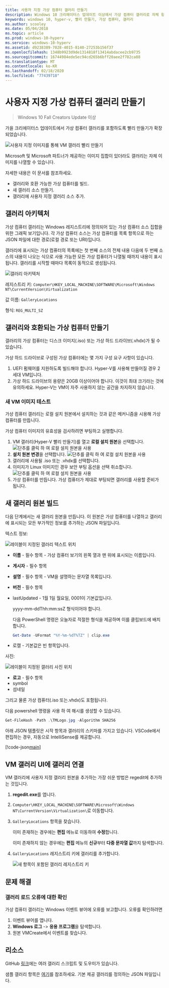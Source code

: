 ```yaml
---
title: 사용자 지정 가상 컴퓨터 갤러리 만들기
description: Windows 10 크리에이터스 업데이트 이상에서 가상 컴퓨터 갤러리로 자체 항목을 빌드하세요.
keywords: windows 10, hyper-v, 빨리 만들기, 가상 컴퓨터, 갤러리
ms.author: scooley
ms.date: 05/04/2018
ms.topic: article
ms.prod: windows-10-hyperv
ms.service: windows-10-hyperv
ms.assetid: d9238389-7028-4015-8140-27253b156f37
ms.openlocfilehash: 1348b9923d9de1314818f13414abdacee2cb9735
ms.sourcegitcommit: 16744984ede5ec94cd265b6bff20aee2f782ca88
ms.translationtype: MT
ms.contentlocale: ko-KR
ms.lasthandoff: 02/18/2020
ms.locfileid: "77439718"
---
```

# <a name="create-a-custom-virtual-machine-gallery"></a>사용자 지정 가상 컴퓨터 갤러리 만들기

> Windows 10 Fall Creators Update 이상

가을 크리에이터스 업데이트에서 가상 컴퓨터 갤러리를 포함하도록 빨리 만들기가 확장되었습니다.

![사용자 지정 이미지를 통해 VM 갤러리 빨리 만들기](media/vmgallery.png)

Microsoft 및 Microsoft 파트너가 제공하는 이미지 집합이 있더라도 갤러리는 자체 이미지를 나열할 수 있습니다.

자세한 내용은 이 문서를 참조하세요.

* 갤러리와 호환 가능한 가상 컴퓨터를 빌드.
* 새 갤러리 소스 만들기.
* 갤러리에 사용자 지정 갤러리 소스 추가.

## <a name="gallery-architecture"></a>갤러리 아키텍처

가상 컴퓨터 갤러리는 Windows 레지스트리에 정의되어 있는 가상 컴퓨터 소스 집합을 위한 그래픽 보기입니다.  각 가상 컴퓨터 소스는 가상 컴퓨터를 목록 항목으로 하는 JSON 파일에 대한 경로(로컬 경로 또는 URI)입니다.

갤러리에 표시되는 가상 컴퓨터의 목록에는 첫 번째 소스의 전체 내용 다음에 두 번째 소스의 내용이 나오는 식으로 사용 가능한 모든 가상 컴퓨터가 나열될 때까지 내용이 표시됩니다.  갤러리를 시작할 때마다 목록이 동적으로 생성됩니다.

![갤러리 아키텍처](media/vmgallery-architecture.png)

레지스트리 키: `Computer\HKEY_LOCAL_MACHINE\SOFTWARE\Microsoft\Windows NT\CurrentVersion\Virtualization`

값 이름: `GalleryLocations`

형식: `REG_MULTI_SZ`

## <a name="create-gallery-compatible-virtual-machines"></a>갤러리와 호환되는 가상 컴퓨터 만들기

갤러리의 가상 컴퓨터는 디스크 이미지(.iso) 또는 가상 하드 드라이브(.vhdx)가 될 수 있습니다.

가상 하드 드라이브로 구성된 가상 컴퓨터에는 몇 가지 구성 요구 사항이 있습니다.

1. UEFI 펌웨어를 지원하도록 빌드해야 합니다. Hyper-V를 사용해 만들어질 경우 2세대 VM입니다.
1. 가상 하드 드라이브의 용량은 20GB 이상이어야 합니다. 이것이 최대 크기라는 것에 유의하세요.  Hyper-V는 VM이 자주 사용하지 않는 공간을 차지하지 않습니다.

### <a name="testing-a-new-vm-image"></a>새 VM 이미지 테스트

가상 컴퓨터 갤러리는 로컬 설치 원본에서 설치하는 것과 같은 메커니즘을 시용해 가상 컴퓨터를 만듭니다.

가상 컴퓨터 이미지의 유효성을 검사하려면 부팅하고 실행합니다.

1. VM 갤러리(Hyper-V 빨리 만들기)를 열고 **로컬 설치 원본**을 선택합니다.
  ![단추를 클릭 하 여 로컬 설치 원본을 사용](media/use-local-source.png)
1. **설치 원본 변경**을 선택합니다.
  ![단추를 클릭 하 여 로컬 설치 원본을 사용](media/change-source.png)
1. 갤러리에 사용될 .iso 또는 .vhdx를 선택합니다.
1. 이미지가 Linux 이미지인 경우 보안 부팅 옵션을 선택 취소합니다.
  ![단추를 클릭 하 여 로컬 설치 원본을 사용](media/toggle-secure-boot.png)
1. 가상 컴퓨터를 만듭니다.  가상 컴퓨터가 제대로 부팅되면 갤러리를 사용할 준비가 됩니다.

## <a name="build-a-new-gallery-source"></a>새 갤러리 원본 빌드

다음 단계에서는 새 갤러리 원본을 만듭니다.  이 원본은 가상 컴퓨터를 나열하고 갤러리에 표시되는 모든 부가적인 정보를 추가하는 JSON 파일입니다.

텍스트 정보:

![레이블이 지정된 갤러리 텍스트 위치](media/gallery-text.png)

* **이름** - 필수 항목 - 가상 컴퓨터 보기의 왼쪽 열과 맨 위에 표시되는 이름입니다.
* **게시자** - 필수 항목
* **설명** - 필수 항목 - VM을 설명하는 문자열 목록입니다.
* **버전** - 필수 항목
* lastUpdated - 1월 1일 월요일, 0001이 기본값입니다.

  yyyy-mm-ddThh:mm:ssZ 형식이어야 합니다.

  다음 PowerShell 명령은 오늘자로 적절한 형식을 제공하며 이를 클립보드에 배치합니다.

  ``` PowerShell
  Get-Date -UFormat "%Y-%m-%dT%TZ" | clip.exe
  ```

* 로캘 - 기본값은 빈 항목입니다.

사진:

![레이블이 지정된 갤러리 사진 위치](media/gallery-pictures.png)

* **로고** - 필수 항목
* symbol
* 섬네일

그리고 물론 가상 컴퓨터(.iso 또는.vhdx)도 포함됩니다.

다음 powershell 명령을 사용 하 여 해시를 생성할 수 있습니다.

  ``` PowerShell
  Get-FileHash -Path .\TMLogo.jpg -Algorithm SHA256
  ```

아래 JSON 템플릿은 시작 항목과 갤러리의 스키마를 가지고 있습니다.  VSCode에서 편집하는 경우, 자동으로 IntelliSense를 제공합니다.

[!code-json[main](../../../hyperv-tools/vmgallery/vm-gallery-template.json)]

## <a name="connect-your-gallery-to-the-vm-gallery-ui"></a>VM 갤러리 UI에 갤러리 연결

VM 갤러리에 사용자 지정 갤러리 원본을 추가하는 가장 쉬운 방법은 regedit에 추가하는 것입니다.

1. **regedit.exe**를 엽니다.
1. `Computer\HKEY_LOCAL_MACHINE\SOFTWARE\Microsoft\Windows NT\CurrentVersion\Virtualization\`로 이동합니다.
1. `GalleryLocations` 항목을 찾습니다.

    이미 존재하는 경우에는 **편집** 메뉴로 이동하여 **수정**합니다.

    이미 존재하지 않는 경우에는 **편집** 메뉴의 **신규**부터 **다중 문자열 값**까지 탐색합니다.

1. `GalleryLocations` 레지스트리 키에 갤러리를 추가합니다.

    ![새 항목이 포함된 갤러리 레지스트리 키](media/new-gallery-uri.png)

## <a name="troubleshooting"></a>문제 해결

### <a name="check-for-errors-loading-gallery"></a>갤러리 로드 오류에 대한 확인

가상 컴퓨터 갤러리는 Windows 이벤트 뷰어에 오류를 보고합니다.  오류를 확인하려면

1. 이벤트 뷰어를 엽니다.
1. **Windows 로그** -> **응용 프로그램**을 탐색합니다.
1. 원본 VMCreate에서 이벤트를 찾습니다.

## <a name="resources"></a>리소스

GitHub [링크](https://github.com/MicrosoftDocs/Virtualization-Documentation/tree/live/hyperv-tools/vmgallery)에는 여러 갤러리 스크립트 및 도우미가 있습니다.

샘플 갤러리 항목은 [여기](https://go.microsoft.com/fwlink/?linkid=851584)를 참조하세요.  기본 제공 갤러리를 정의하는 JSON 파일입니다.
